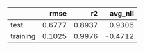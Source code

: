 |          |   rmse |     r2 |   avg_nll |
|:---------|-------:|-------:|----------:|
| test     | 0.6777 | 0.8937 |    0.9306 |
| training | 0.1025 | 0.9976 |   -0.4712 |